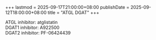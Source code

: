 +++
lastmod = 2025-09-17T21:00:00+08:00
publishDate = 2025-09-12T18:00:00+08:00
title = "ATGL DGAT"
+++

ATGL inhibitor: atglistatin  
DGAT1 inhibitor: A922500  
DGAT2 inhibitor: PF-06424439  